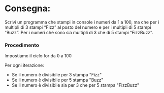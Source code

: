  # Consegna:
 Scrivi un programma che stampi in console i numeri da 1 a 100,
 ma che per i multipli di 3 stampi “Fizz” al posto del numero e per i multipli di 5 stampi “Buzz”.
 Per i numeri che sono sia multipli di 3 che di 5 stampi “FizzBuzz”.

 ### Procedimento
Impostiamo il ciclo for da 0 a 100

Per ogni iterazione: 
- Se il numero è divisibile per 3 stampa "Fizz"
- Se il numero è divisibile per 5 stampa "Buzz"
- Se il numero è divisibile sia per 3 che per 5 stampa "FizzBuzz"
